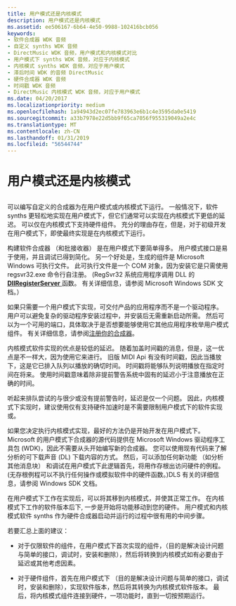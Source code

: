 ```yaml
---
title: 用户模式还是内核模式
description: 用户模式还是内核模式
ms.assetid: ee506167-6b64-4e50-9988-102416bcb056
keywords:
- 软件合成器 WDK 音频
- 自定义 synths WDK 音频
- DirectMusic WDK 音频，用户模式和内核模式对比
- 用户模式下 synths WDK 音频，对应于内核模式
- 内核模式 synths WDK 音频，对应于用户模式
- 滞后时间 WDK 的音频 DirectMusic
- 硬件合成器 WDK 音频
- 时间戳 WDK 音频
- DirectMusic 内核模式 WDK 音频，对应于用户模式
ms.date: 04/20/2017
ms.localizationpriority: medium
ms.openlocfilehash: 1a94943d2ec07fe783963e6b1c4e3595da0e5419
ms.sourcegitcommit: a33b7978e22d5bb9f65ca7056f955319049a2e4c
ms.translationtype: MT
ms.contentlocale: zh-CN
ms.lasthandoff: 01/31/2019
ms.locfileid: "56544744"
---
```

# <a name="user-mode-versus-kernel-mode"></a>用户模式还是内核模式


## <span id="user_mode_versus_kernel_mode"></span><span id="USER_MODE_VERSUS_KERNEL_MODE"></span>


可以编写自定义的合成器为在用户模式或内核模式下运行。 一般情况下，软件 synths 更轻松地实现在用户模式下，但它们通常可以实现在内核模式下更低的延迟。 可以仅在内核模式下支持硬件组件。 充分的理由存在，但是，对于初级开发在用户模式下，即使最终实现是在内核模式下运行。

构建软件合成器 （和批接收器） 是在用户模式下要简单得多。 用户模式接口是易于使用，并且调试已得到简化。 另一个好处是，生成的组件是 Microsoft Windows 可执行文件。 此可执行文件是一个 COM 对象，因为安装它是只需使用 regsvr32.exe 命令行自注册。 (RegSvr32 系统应用程序调用 DLL 的[ **DllRegisterServer** ](https://msdn.microsoft.com/library/windows/desktop/ms682162)函数。 有关详细信息，请参阅 Microsoft Windows SDK 文档。）

如果只需要一个用户模式下实现，可交付产品的应用程序而不是一个驱动程序。 用户可以避免复杂的驱动程序安装过程中，并安装后无需重新启动所需。 然后可以为一个可用的端口，具体取决于是否想要能够使用它其他应用程序枚举用户模式组件。 有关详细信息，请参阅[注册你的合成器](registering-your-synthesizer.md)。

内核模式软件实现的优点是较低的延迟。 随着加盖时间戳的消息，但是，这一优点是不一样大，因为使用它来进行。 旧版 MIDI Api 有没有时间戳，因此当播放下，这是它已排入队列以播放的确切时间。 时间戳将能够队列说明播放在指定时间在将来。 使用时间戳意味着除非提前警告系统中固有的延迟小于注意播放在正确的时间。

听起来排队尝试的与很少或没有提前警告时，延迟是仅一个问题。 因此，内核模式下实现时，建议使用仅有支持硬件加速时是不需要限制用户模式下的软件实现或。

如果您决定执行内核模式实现，最好的方法仍是开始开发在用户模式下。 Microsoft 的用户模式下合成器的源代码提供在 Microsoft Windows 驱动程序工具包 (WDK)，因此不需要从头开始编写新的合成器。 您可以使用现有代码来了解分析的可下载声音 (DL) 下载内容的方式。 然后，可以添加任何新功能 （如分析其他消息块） 和调试在用户模式下此逻辑首先，将用作存根出访问硬件的例程。 (无存根例程可以不执行任何操作或模拟软件中的硬件函数。)DLS 有关的详细信息，请参阅 Windows SDK 文档。

在用户模式下工作在实现后，可以将其移到内核模式，并使其正常工作。 在内核模式下工作的软件版本后下, 一步是开始将功能移动到您的硬件。 用户模式和内核模式软件 synths 作为硬件合成器启动并运行的过程中很有用的中间步骤。

若要汇总上面的建议：

-   对于仅限软件的组件，在用户模式下首次实现的组件，（目的是解决设计问题与简单的接口，调试时，安装和删除），然后将转换到内核模式如有必要由于延迟或其他考虑因素。

-   对于硬件组件，首先在用户模式下 （目的是解决设计问题与简单的接口，调试时，安装和删除），实现软件版本，然后将其转换为内核模式软件版本。 最后，将内核模式组件连接到硬件，一项功能时，直到一切按预期运行。

 

 





